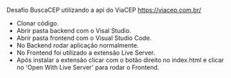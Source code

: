 Desafio BuscaCEP utilizando a api do ViaCEP https://viacep.com.br/

- Clonar código.
- Abrir pasta backend com o Visal Studio.
- Abrir pasta frontend com o Visual Studio Code.
- No Backend rodar aplicação normalmente.
- No Frontend foi utilizado a extensão Live Server.
- Após instalar a extensão clicar com o botão direito no index.html e clicar no 'Open With Live Server' para rodar o Frontend.
